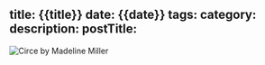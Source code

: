 title: {{title}}
date: {{date}}
tags: 
category: 
description: 
postTitle:
---
![Circe by Madeline Miller](/images/circe_madeline_miller.jpg)